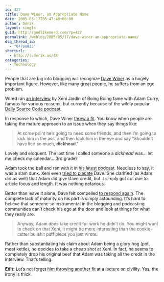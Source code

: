 ```yaml
---
id: 427
title: Dave Winer, an Appropriate Name
date: 2005-05-17T05:47:48+00:00
author: Derik
layout: single
guid: http://godlikenerd.com/?p=427
permalink: /weblog/2005/05/17/dave-winer-an-appropriate-name/
dsq_thread_id:
  - "64768835"
shorturl:
  - http://l.derik.us/4X
categories:
  - Technology
---
```

People that are big into blogging will recognize [Dave Winer](http://archive.scripting.com) as a hugely important figure. However, like many great people, he suffers from an ego problem.

Wired ran [an interview](http://wired.com/news/culture/0,1284,67525,00.html) by Xeni Jardin of Boing Boing fame with Adam Curry, famous for various reasons, but currently because of the wildly popular [Daily Source Code podcast](http://dailysourcecode.com).

In response to which, Dave Winer [threw a fit](http://archive.scripting.com/2005/05/14#When:8:02:28AM). You know when people are taking the mature approach to an issue when they say things like:

> At some point he&#8217;s going to need some friends, and then I&#8217;m going to kick him in the ass, and then look him in the eye and say &#8220;Shouldn&#8217;t have lied so much, **dickhead**.&#8221;

Lovely and eloquent. The last time I called someone a _dickhead_ was&#8230; let me check my calendar&#8230; 3rd grade?

Adam took the ball and ran with it in [his latest podcast](http://radio.weblogs.com/0001014/categories/dailySourceCode/2005/05/16.html#a7069). Needless to say, it was a slam dunk. Xeni even [tried to placate](http://www.boingboing.net/2005/05/16/an_audience_with_the.html) Dave. She clarified (as Adam did as well) that Adam did give Dave credit, but it simply got cut due to article focus and length. It was nothing nefarious.

Better than leave it alone, Dave felt compelled [to respond again](http://archive.scripting.com/2005/05/16#When:10:53:26PM). The complete lack of maturity on his part is simply astounding. It&#8217;s hard to believe that someone so instrumental in the blogging and podcasting communities can&#8217;t check his ego at the door and look at things for what they really are.

> Anyway, Adam _does_ take credit for work he didn&#8217;t do. You might want to check on that Xeni, it might be more interesting than the cookie-cutter bullshit puff piece you just wrote.

Rather than substantiating his claim about Adam being a glory hog (pot, meet kettle), he decides to take a cheap shot at Xeni. In fact, he seems to completely drop his original beef that Adam was taking all the credit in the interview. That&#8217;s telling.

**Edit:** Let&#8217;s not forget [him throwing another fit](http://instapundit.com/archives/022851.php) at a lecture on civility. Yes, the irony is thick.